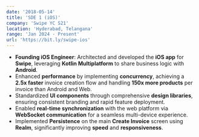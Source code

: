 ```yaml
---
date: '2018-05-14'
title: 'SDE 1 (iOS)'
company: 'Swipe YC S21'
location: 'Hyderabad, Telangana'
range: 'Jan 2024 - Present'
url: 'https://bit.ly/swipe-ios'
---
```


- **Founding iOS Engineer**: Architected and developed the **iOS app** for **Swipe**, leveraging **Kotlin Multiplatform** to share business logic with **Android**.
- Enhanced **performance** by implementing **concurrency**, achieving a **2.5x faster** invoice creation flow and handling **150x more products** per invoice than Android and Web.
- Standardized **UI components** through comprehensive **design libraries**, ensuring consistent branding and rapid feature deployment.
- Enabled **real-time synchronization** with the web platform via **WebSocket communication** for a seamless multi-device experience.
- Implemented **Persistence** on the main **Create Invoice** screen using **Realm**, significantly improving **speed** and **responsiveness**.
